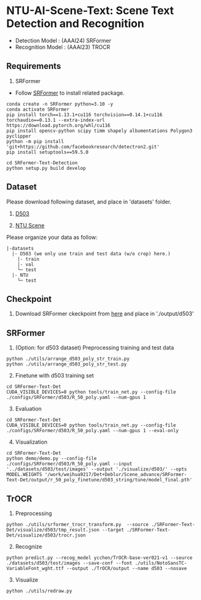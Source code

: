 
# NTU-AI-Scene-Text: Scene Text Detection and Recognition

- Detection Model : (AAAI24) SRFormer
- Recognition Model : (AAAI23) TROCR 

## Requirements

1. SRFormer

- Follow [SRFormer](https://github.com/retsuh-bqw/SRFormer-Text-Det) to install related package.

```
conda create -n SRFormer python=3.10 -y
conda activate SRFormer
pip install torch==1.13.1+cu116 torchvision==0.14.1+cu116 torchaudio==0.13.1 --extra-index-url https://download.pytorch.org/whl/cu116
pip install opencv-python scipy timm shapely albumentations Polygon3 pyclipper
python -m pip install 'git+https://github.com/facebookresearch/detectron2.git'
pip install setuptools==59.5.0

cd SRFormer-Text-Detection
python setup.py build develop
```

## Dataset

Please download following dataset, and place in 'datasets' folder.

1. [D503](https://140.112.90.30:5001/sharing/pcwwGDeo7) 

2. [NTU Scene]()

Please organize your data as follow:
```
|-datasets
  |- D503 (we only use train and test data (w/o crop) here.)
    |- train
    |- val
    └─ test
  |- NTU
    └─ test
```

## Checkpoint

1. Download SRFormer ckeckpoint from [here](https://140.112.90.30:5001/sharing/MaSB5tXzr) and place in './output/d503'

## SRFormer

1. (Option: for d503 dataset) Preprocessing training and test data
```
python ./utils/arrange_d503_poly_str_train.py
python ./utils/arrange_d503_poly_str_test.py
```

2. Finetune with d503 training set
```
cd SRFormer-Text-Det
CUDA_VISIBLE_DEVICES=0 python tools/train_net.py --config-file ./configs/SRFormer/d503/R_50_poly.yaml --num-gpus 1
```

3. Evaluation
```
cd SRFormer-Text-Det
CUDA_VISIBLE_DEVICES=0 python tools/train_net.py --config-file ./configs/SRFormer/d503/R_50_poly.yaml --num-gpus 1 --eval-only
```

4. Visualization
```
cd SRFormer-Text-Det
python demo/demo.py --config-file ./configs/SRFormer/d503/R_50_poly.yaml --input '../datasets/d503/test/images' --output './visualize/d503/' --opts MODEL.WEIGHTS '/work/weihua9217/Det+Deblur/Scene_advance/SRFormer-Text-Det/output/r_50_poly_finetune/d503_string/tune/model_final.pth'
```


## TrOCR

1. Preprocessing

```
python ./utils/srformer_trocr_transform.py  --source ./SRFormer-Text-Det/visualize/d503/tmp_result.json --target ./SRFormer-Text-Det/visualize/d503/trocr.json
```

2. Recognize

```
python predict.py --recog_model ycchen/TrOCR-base-ver021-v1 --source ./datasets/d503/test/images --save-conf --font ./utils/NotoSansTC-VariableFont_wght.ttf --output ./TrOCR/output --name d503 --nosave
```

3. Visualize

```
python ./utils/redraw.py
```
